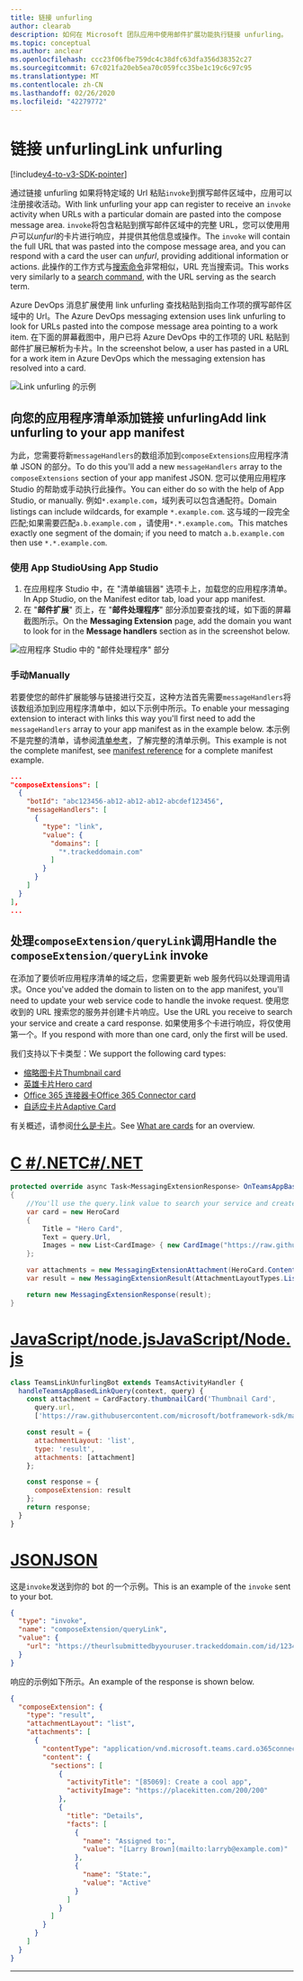 ```yaml
---
title: 链接 unfurling
author: clearab
description: 如何在 Microsoft 团队应用中使用邮件扩展功能执行链接 unfurling。
ms.topic: conceptual
ms.author: anclear
ms.openlocfilehash: ccc23f06fbe759dc4c38dfc63dfa356d38352c27
ms.sourcegitcommit: 67c021fa20eb5ea70c059fcc35be1c19c6c97c95
ms.translationtype: MT
ms.contentlocale: zh-CN
ms.lasthandoff: 02/26/2020
ms.locfileid: "42279772"
---
```

# <a name="link-unfurling"></a><span data-ttu-id="eb12d-103">链接 unfurling</span><span class="sxs-lookup"><span data-stu-id="eb12d-103">Link unfurling</span></span>

[!include[v4-to-v3-SDK-pointer](~/includes/v4-to-v3-pointer-me.md)]

<span data-ttu-id="eb12d-104">通过链接 unfurling 如果将特定域的 Url 粘贴`invoke`到撰写邮件区域中，应用可以注册接收活动。</span><span class="sxs-lookup"><span data-stu-id="eb12d-104">With link unfurling your app can register to receive an `invoke` activity when URLs with a particular domain are pasted into the compose message area.</span></span> <span data-ttu-id="eb12d-105">`invoke`将包含粘贴到撰写邮件区域中的完整 URL，您可以使用用户可以*unfurl*的卡片进行响应，并提供其他信息或操作。</span><span class="sxs-lookup"><span data-stu-id="eb12d-105">The `invoke` will contain the full URL that was pasted into the compose message area, and you can respond with a card the user can *unfurl*, providing additional information or actions.</span></span> <span data-ttu-id="eb12d-106">此操作的工作方式与[搜索命令](~/messaging-extensions/how-to/search-commands/define-search-command.md)非常相似，URL 充当搜索词。</span><span class="sxs-lookup"><span data-stu-id="eb12d-106">This works very similarly to a [search command](~/messaging-extensions/how-to/search-commands/define-search-command.md), with the URL serving as the search term.</span></span>

<span data-ttu-id="eb12d-107">Azure DevOps 消息扩展使用 link unfurling 查找粘贴到指向工作项的撰写邮件区域中的 Url。</span><span class="sxs-lookup"><span data-stu-id="eb12d-107">The Azure DevOps messaging extension uses link unfurling to look for URLs pasted into the compose message area pointing to a work item.</span></span> <span data-ttu-id="eb12d-108">在下面的屏幕截图中，用户已将 Azure DevOps 中的工作项的 URL 粘贴到邮件扩展已解析为卡片。</span><span class="sxs-lookup"><span data-stu-id="eb12d-108">In the screenshot below, a user has pasted in a URL for a work item in Azure DevOps which the messaging extension has resolved into a card.</span></span>

![Link unfurling 的示例](~/assets/images/compose-extensions/messagingextensions_linkunfurling.png)

## <a name="add-link-unfurling-to-your-app-manifest"></a><span data-ttu-id="eb12d-110">向您的应用程序清单添加链接 unfurling</span><span class="sxs-lookup"><span data-stu-id="eb12d-110">Add link unfurling to your app manifest</span></span>

<span data-ttu-id="eb12d-111">为此，您需要将新`messageHandlers`的数组添加到`composeExtensions`应用程序清单 JSON 的部分。</span><span class="sxs-lookup"><span data-stu-id="eb12d-111">To do this you'll add a new `messageHandlers` array to the `composeExtensions` section of your app manifest JSON.</span></span> <span data-ttu-id="eb12d-112">您可以使用应用程序 Studio 的帮助或手动执行此操作。</span><span class="sxs-lookup"><span data-stu-id="eb12d-112">You can either do so with the help of App Studio, or manually.</span></span> <span data-ttu-id="eb12d-113">例如`*.example.com`，域列表可以包含通配符。</span><span class="sxs-lookup"><span data-stu-id="eb12d-113">Domain listings can include wildcards, for example `*.example.com`.</span></span> <span data-ttu-id="eb12d-114">这与域的一段完全匹配;如果需要匹配`a.b.example.com` ，请使用`*.*.example.com`。</span><span class="sxs-lookup"><span data-stu-id="eb12d-114">This matches exactly one segment of the domain; if you need to match `a.b.example.com` then use `*.*.example.com`.</span></span>

### <a name="using-app-studio"></a><span data-ttu-id="eb12d-115">使用 App Studio</span><span class="sxs-lookup"><span data-stu-id="eb12d-115">Using App Studio</span></span>

1. <span data-ttu-id="eb12d-116">在应用程序 Studio 中，在 "清单编辑器" 选项卡上，加载您的应用程序清单。</span><span class="sxs-lookup"><span data-stu-id="eb12d-116">In App Studio, on the Manifest editor tab, load your app manifest.</span></span>
1. <span data-ttu-id="eb12d-117">在 "**邮件扩展**" 页上，在 "**邮件处理程序**" 部分添加要查找的域，如下面的屏幕截图所示。</span><span class="sxs-lookup"><span data-stu-id="eb12d-117">On the **Messaging Extension** page, add the domain you want to look for in the **Message handlers** section as in the screenshot below.</span></span>

![应用程序 Studio 中的 "邮件处理程序" 部分](~/assets/images/link-unfurling.png)

### <a name="manually"></a><span data-ttu-id="eb12d-119">手动</span><span class="sxs-lookup"><span data-stu-id="eb12d-119">Manually</span></span>

<span data-ttu-id="eb12d-120">若要使您的邮件扩展能够与链接进行交互，这种方法首先需要`messageHandlers`将该数组添加到应用程序清单中，如以下示例中所示。</span><span class="sxs-lookup"><span data-stu-id="eb12d-120">To enable your messaging extension to interact with links this way you'll first need to add the `messageHandlers` array to your app manifest as in the example below.</span></span> <span data-ttu-id="eb12d-121">本示例不是完整的清单，请参阅[清单参考](~/resources/schema/manifest-schema.md)，了解完整的清单示例。</span><span class="sxs-lookup"><span data-stu-id="eb12d-121">This example is not the complete manifest, see [manifest reference](~/resources/schema/manifest-schema.md) for a complete manifest example.</span></span>

```json
...
"composeExtensions": [
  {
    "botId": "abc123456-ab12-ab12-ab12-abcdef123456",
    "messageHandlers": [
      {
        "type": "link",
        "value": {
          "domains": [
            "*.trackeddomain.com"
          ]
        }
      }
    ]
  }
],
...
```

## <a name="handle-the-composeextensionquerylink-invoke"></a><span data-ttu-id="eb12d-122">处理`composeExtension/queryLink`调用</span><span class="sxs-lookup"><span data-stu-id="eb12d-122">Handle the `composeExtension/queryLink` invoke</span></span>

<span data-ttu-id="eb12d-123">在添加了要侦听应用程序清单的域之后，您需要更新 web 服务代码以处理调用请求。</span><span class="sxs-lookup"><span data-stu-id="eb12d-123">Once you've added the domain to listen on to the app manifest, you'll need to update your web service code to handle the invoke request.</span></span> <span data-ttu-id="eb12d-124">使用您收到的 URL 搜索您的服务并创建卡片响应。</span><span class="sxs-lookup"><span data-stu-id="eb12d-124">Use the URL you receive to search your service and create a card response.</span></span> <span data-ttu-id="eb12d-125">如果使用多个卡进行响应，将仅使用第一个。</span><span class="sxs-lookup"><span data-stu-id="eb12d-125">If you respond with more than one card, only the first will be used.</span></span>

<span data-ttu-id="eb12d-126">我们支持以下卡类型：</span><span class="sxs-lookup"><span data-stu-id="eb12d-126">We support the following card types:</span></span>

* [<span data-ttu-id="eb12d-127">缩略图卡片</span><span class="sxs-lookup"><span data-stu-id="eb12d-127">Thumbnail card</span></span>](~/task-modules-and-cards/cards/cards-reference.md#thumbnail-card)
* [<span data-ttu-id="eb12d-128">英雄卡片</span><span class="sxs-lookup"><span data-stu-id="eb12d-128">Hero card</span></span>](~/task-modules-and-cards/cards/cards-reference.md#hero-card)
* [<span data-ttu-id="eb12d-129">Office 365 连接器卡</span><span class="sxs-lookup"><span data-stu-id="eb12d-129">Office 365 Connector card</span></span>](~/task-modules-and-cards/cards/cards-reference.md#office-365-connector-card)
* [<span data-ttu-id="eb12d-130">自适应卡片</span><span class="sxs-lookup"><span data-stu-id="eb12d-130">Adaptive Card</span></span>](~/task-modules-and-cards/cards/cards-reference.md#adaptive-card)

<span data-ttu-id="eb12d-131">有关概述，请参阅[什么是卡片](~/task-modules-and-cards/what-are-cards.md)。</span><span class="sxs-lookup"><span data-stu-id="eb12d-131">See [What are cards](~/task-modules-and-cards/what-are-cards.md) for an overview.</span></span>

# <a name="cnet"></a>[<span data-ttu-id="eb12d-132">C #/.NET</span><span class="sxs-lookup"><span data-stu-id="eb12d-132">C#/.NET</span></span>](#tab/dotnet)

```csharp
protected override async Task<MessagingExtensionResponse> OnTeamsAppBasedLinkQueryAsync(ITurnContext<IInvokeActivity> turnContext, AppBasedLinkQuery query, CancellationToken cancellationToken)
{
    //You'll use the query.link value to search your service and create a card response
    var card = new HeroCard
    {
        Title = "Hero Card",
        Text = query.Url,
        Images = new List<CardImage> { new CardImage("https://raw.githubusercontent.com/microsoft/botframework-sdk/master/icon.png") },
    };

    var attachments = new MessagingExtensionAttachment(HeroCard.ContentType, null, card);
    var result = new MessagingExtensionResult(AttachmentLayoutTypes.List, "result", new[] { attachments }, null, "test unfurl");

    return new MessagingExtensionResponse(result);
}
```

# <a name="javascriptnodejs"></a>[<span data-ttu-id="eb12d-133">JavaScript/node.js</span><span class="sxs-lookup"><span data-stu-id="eb12d-133">JavaScript/Node.js</span></span>](#tab/javascript)

```javascript
class TeamsLinkUnfurlingBot extends TeamsActivityHandler {
  handleTeamsAppBasedLinkQuery(context, query) {
    const attachment = CardFactory.thumbnailCard('Thumbnail Card',
      query.url,
      ['https://raw.githubusercontent.com/microsoft/botframework-sdk/master/icon.png']);

    const result = {
      attachmentLayout: 'list',
      type: 'result',
      attachments: [attachment]
    };

    const response = {
      composeExtension: result
    };
    return response;
  }
}
```

# <a name="json"></a>[<span data-ttu-id="eb12d-134">JSON</span><span class="sxs-lookup"><span data-stu-id="eb12d-134">JSON</span></span>](#tab/json)

<span data-ttu-id="eb12d-135">这是`invoke`发送到你的 bot 的一个示例。</span><span class="sxs-lookup"><span data-stu-id="eb12d-135">This is an example of the `invoke` sent to your bot.</span></span>

```json
{
  "type": "invoke",
  "name": "composeExtension/queryLink",
  "value": {
    "url": "https://theurlsubmittedbyyouruser.trackeddomain.com/id/1234"
  }
}
```

<span data-ttu-id="eb12d-136">响应的示例如下所示。</span><span class="sxs-lookup"><span data-stu-id="eb12d-136">An example of the response is shown below.</span></span>

```json
{
  "composeExtension": {
    "type": "result",
    "attachmentLayout": "list",
    "attachments": [
      {
        "contentType": "application/vnd.microsoft.teams.card.o365connector",
        "content": {
          "sections": [
            {
              "activityTitle": "[85069]: Create a cool app",
              "activityImage": "https://placekitten.com/200/200"
            },
            {
              "title": "Details",
              "facts": [
                {
                  "name": "Assigned to:",
                  "value": "[Larry Brown](mailto:larryb@example.com)"
                },
                {
                  "name": "State:",
                  "value": "Active"
                }
              ]
            }
          ]
        }
      }
    ]
  }
}
```

* * *

